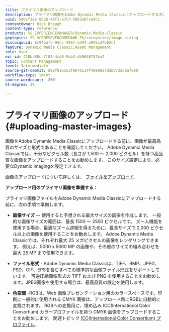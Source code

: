 ```yaml
---
title: プライマリ画像のアップロード
description: プライマリ画像をAdobe Dynamic Media Classicにアップロードする方法を説明します。
uuid: 50bcf2e2-852b-48f1-a7c7-5063a87ce9c1
contentOwner: Rick Brough
content-type: reference
products: SG_EXPERIENCEMANAGER/Dynamic-Media-Classic
geptopics: SG_SCENESEVENONDEMAND_PK/categories/image_sizing
discoiquuid: 8c94bafc-94cc-496f-a394-a945cd7b02cf
feature: Dynamic Media Classic,Asset Management
role: User
exl-id: 410ba80c-7f01-4cd0-9ab3-db9658757ba7
topic: Content Management
level: Intermediate
source-git-commit: d82f816553f807b514f4690827dab672a6baf690
workflow-type: tm+mt
source-wordcount: '260'
ht-degree: 2%

---
```


# プライマリ画像のアップロード{#uploading-master-images}

画像をAdobe Dynamic Media Classicにアップロードする前に、画像が最高品質のサイズと形式であることを確認してください。 Adobe Dynamic Media Classicでは、十分なピクセル数（長さが 1,500 ～ 2,000 ピクセル）を持つ高品質な画像をアップロードすることをお勧めします。 このサイズ設定により、必要なDynamic Imagingを設定できます。

画像のアップロードについて詳しくは、 [ファイルをアップロード](uploading-files.md#uploading_files).

**アップロード用のプライマリ画像を準備する：**

プライマリ画像ファイルをAdobe Dynamic Media Classicにアップロードする前に、次の手順で準備します。

* **画像サイズ**  — 使用すると予想される最大サイズの画像を作成します。 一般的な画像サイズの範囲は、最長 1500 ～ 2500 ピクセルです。 ズーム機能を使用する場合、最適なズーム詳細を得るために、最長サイズで 2,000 ピクセル以上の画像を使用することをお勧めします。 Adobe Dynamic Media Classicでは、それぞれ最大 25 メガピクセルの画像をレンダリングできます。 例えば、5000 x 5000 MP の画像や、その他のサイズの組み合わせを最大 25 MP まで使用できます。

* **ファイル形式** - Adobe Dynamic Media Classicは、TIFF、BMP、JPEG、PSD、GIF、EPSを含むすべての標準的な画像ファイル形式をサポートしています。 可逆圧縮画像形式の TIFF および PNG を使用することをお勧めします。JPEG画像を使用する場合は、最高品質の設定を使用します。

* **色空間** -RGBは、Web 画像プレゼンテーション用のカラースペースです。印刷に一般的に使用される CMYK 画像は、アップロード時にRGBに自動的に変換されます。 RGBへの変換用に、埋め込み ICC(International Color Consortium) カラープロファイルを持つ CMYK 画像をアップロードすることをお勧めします。 関連トピック [ICC(International Color Consortium) プロファイル](/help/using/icc-profiles.md).
